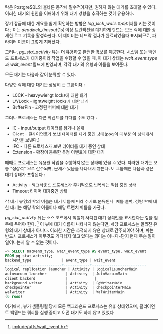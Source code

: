 락은 PostgreSQL의 올바른 동작에 필수적이지만, 원하지 않는 대기를 초래할 수 있다. 이러한 대기의 원인을 이해하기 위해 대기 상항을 추적하는 것이 유용하다.

장기 잠금에 대한 개요를 쉽게 확인하는 방법은 *log_lock_waits* 파라미터를 키는 것이다 ; 이는 *deadlock_timeout*(1s) 이상 트랜잭션을 대기하게 만드는 모든 락에 대한 상세한 로그 기록을 활성화한다. 이 데이터는 데드락 검사가 완료되었을때 표시되므로, 파라미터 이름이 그렇게 지어졌다.


그러나, *pg_stat_activity* 뷰는 더 유용하고 완전한 정보를 제공한다. 시스템 또는 백엔드 프로세스가 대기중이라 작업을 수행할 수 없을 때, 이 대기 상태는 *wait_event_type*과 *wait_event* 필드에 반영되며, 각각 대기의 유형과 이름을 보여준다.

모든 대기는 다음과 같이 분류할 수 있다.

다양한 락에 대한 대기는 상당히 큰 그룹이다 : 
- LOCK - heavywiehgt locks에 대한 대기
- LWLock - lightweight locks에 대한 대기
- BufferPin - 고정된 버퍼에 대한 대기

그러나 프로세스는 다른 이벤트를 기다릴 수도 있다 : 

- IO - input/output 데이터를 읽거나 쓸때
- Client - 클라이언트가 보낸 데이터를 대기 중인 상태(psql이 대부분 이 상태에서 시간을 보낸다.)
- IPC - 다른 프로세스가 보낸 데이터를 대기 중인 상태
- Extension - 확장이 등록한 특정 이벤트에 대한 대기

때때로 프로세스는 유용한 작업을 수행하지 않는 상태에 있을 수 있다. 이러한 대기는 보통 "정상적" 으로 간주되며, 문제가 있음을 나타내지 않는다. 이 그룹에는 다음과 같은 대기 상태가 포함된다 : 
- Activity - 백그라운드 프로세스가 주기적으로 반복되는 작업 중인 상태
- Timeout 타이머 대기중인 상태

각 대기 유형의 락의 이름은 대기 이름에 따라 추가로 분류된다. 예를 들어, 경량 락에 대한 대기는 해당 락의 이름이나 해당 트랜치 이름을 가진다.

*pg_stat_activity* 뷰는 소스 코드에서 적절히 처리된 대기 상태만을 표시한다는 점을 염두에 두어야 한다. [^1]
이 뷰에 대기 이름이 나타나지 않는다면, 해당 프로세스는 알려진 유형의 대기 상태가 아니다. 이러한 시간은 추적되지 않은 상태로 간주되어야 하며, 이는 반드시 프로세스가 아무것도 기다리지 않고 있다는 의미는 아니다-단지 현재 무슨 일이 일어나는지 알 수 없는 것이다.


```sql
=> SELECT backend_type, wait_event_type AS event_type, wait_event
FROM pg_stat_activity;
backend_type              | event_type | wait_event
--------------------------+------------+-------------------------
logical replication launcher | Activity | LogicalLauncherMain
autovacuum launcher         | Activity  | AutoVacuumMain
client backend              |            |
background writer           | Activity  | BgWriterMain
checkpointer                | Activity  | CheckpointerMain
walwriter                   | Activity  | WalWriterMain
(6 rows)
```

여기에서, 뷰가 샘플링될 당시 모든 백그라운드 프로세스는 유휴 상태였으며, 클라이언트 백엔드는 쿼리를 실행 중이고 어떤 대기도 하지 않고 있었다.

[^1]:[include/utils/wait_event.h](https://git.postgresql.org/gitweb/?p=postgresql.git;a=blob;f=src/include/utils/wait_event.h;hb=REL_14_STABLE)
